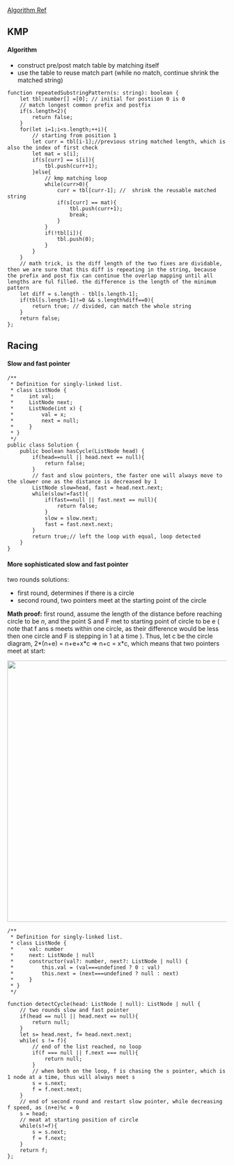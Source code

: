 [Algorithm Ref](https://www.programcreek.com/2013/08/leetcode-problem-classification/)
## KMP
#### Algorithm
- construct pre/post match table by matching itself
- use the table to reuse match part (while no match, continue shrink the matched string)
```
function repeatedSubstringPattern(s: string): boolean {
    let tbl:number[] =[0]; // initial for postiion 0 is 0
    // match longest common prefix and postfix
    if(s.length<2){
        return false;
    }
    for(let i=1;i<s.length;++i){
        // starting from position 1
        let curr = tbl[i-1];//previous string matched length, which is also the index of first check
        let mat = s[i];
        if(s[curr] == s[i]){
            tbl.push(curr+1);
        }else{
            // kmp matching loop
            while(curr>0){
                curr = tbl[curr-1]; //  shrink the reusable matched string
                if(s[curr] == mat){
                    tbl.push(curr+1);
                    break;
                }
            }
            if(!tbl[i]){
                tbl.push(0);
            }
        }
    }
    // math trick, is the diff length of the two fixes are dividable, then we are sure that this diff is repeating in the string, because the prefix and post fix can continue the overlap mapping until all lengths are ful filled. the difference is the length of the minimum pattern
    let diff = s.length - tbl[s.length-1];
    if(tbl[s.length-1]!=0 && s.length%diff==0){
        return true; // divided, can match the whole string
    }
    return false;
};
```

## Racing
#### Slow and fast pointer
```
/**
 * Definition for singly-linked list.
 * class ListNode {
 *     int val;
 *     ListNode next;
 *     ListNode(int x) {
 *         val = x;
 *         next = null;
 *     }
 * }
 */
public class Solution {
    public boolean hasCycle(ListNode head) {
        if(head==null || head.next == null){
            return false;
        }
        // fast and slow pointers, the faster one will always move to the slower one as the distance is decreased by 1
        ListNode slow=head, fast = head.next.next;
        while(slow!=fast){
            if(fast==null || fast.next == null){
                return false;
            }
            slow = slow.next;
            fast = fast.next.next;
        }
        return true;// left the loop with equal, loop detected
    }
}
```

#### More sophisticated slow and fast pointer
two rounds solutions:
- first round, determines if there is a circle
- second round, two pointers meet at the starting point of the circle

**Math proof:** first round, assume the length of the distance before reaching circle to be *n*, and the point S and F met to starting point of circle to be e ( note that f ans s meets within one circle, as their difference would be less then one circle and F is stepping in 1 at a time ). Thus, let c be the circle diagram, 2\*(n+e) = n+e+x\*c => n+c = x\*c, which means that two pointers meet at start:

<img src="https://github.com/XRSHEERAN/Algorithms/blob/master/slowfast.jpg" width="1200" height="600" />

```
/**
 * Definition for singly-linked list.
 * class ListNode {
 *     val: number
 *     next: ListNode | null
 *     constructor(val?: number, next?: ListNode | null) {
 *         this.val = (val===undefined ? 0 : val)
 *         this.next = (next===undefined ? null : next)
 *     }
 * }
 */

function detectCycle(head: ListNode | null): ListNode | null {
    // two rounds slow and fast pointer
    if(head == null || head.next == null){
        return null;
    }
    let s= head.next, f= head.next.next;
    while( s != f){
        // end of the list reached, no loop
        if(f === null || f.next === null){
            return null;
        }
        // when both on the loop, f is chasing the s pointer, which is 1 node at a time, thus will always meet s
        s = s.next;
        f = f.next.next;
    }
    // end of second round and restart slow pointer, while decreasing f speed, as (n+e)%c = 0
    s = head;
    // meat at starting position of circle
    while(s!=f){
        s = s.next;
        f = f.next;
    }
    return f;
};
```
